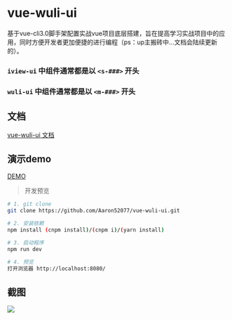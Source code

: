# vue-wuli-ui
基于vue-cli3.0脚手架配置实战vue项目底层搭建，旨在提高学习实战项目中的应用，同时方便开发者更加便捷的进行编程（ps：up主搬砖中...文档会陆续更新的）。

### `iview-ui` 中组件通常都是以 `<s-###>` 开头
### `wuli-ui` 中组件通常都是以 `<m-###>` 开头

## 文档

[vue-wuli-ui 文档](https://aaron52077.github.io/vue-wuli-ui/#/) 

## 演示demo

[DEMO](https://aaron52077.github.io/vue-iview-dev/#/)

> 开发预览

``` bash
# 1. git clone
git clone https://github.com/Aaron52077/vue-wuli-ui.git

# 2. 安装依赖
npm install (cnpm install)/(cnpm i)/(yarn install)

# 3. 启动程序
npm run dev

# 4. 预览
打开浏览器 http://localhost:8080/

```

## 截图

![](https://github.com/Aaron52077/vue-wuli-ui/raw/master/docs/assets/index.png) 
